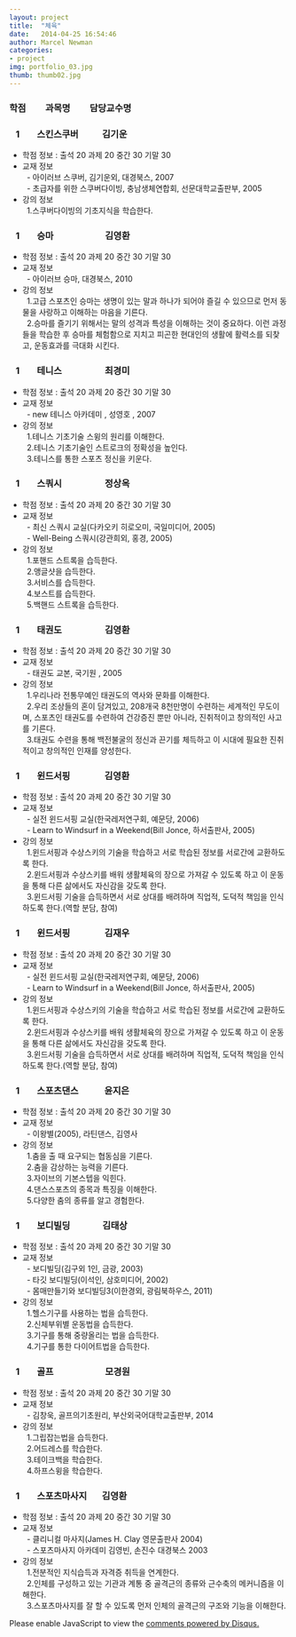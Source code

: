 ```yaml
---  
layout: project  
title:  "체육"  
date:   2014-04-25 16:54:46  
author: Marcel Newman  
categories:  
- project  
img: portfolio_03.jpg  
thumb: thumb02.jpg  
---  
```

<h3>학점  &nbsp;&nbsp;&nbsp;&nbsp;&nbsp;&nbsp;&nbsp;  과목명 &nbsp;&nbsp;&nbsp;&nbsp;&nbsp;&nbsp;&nbsp;  담당교수명</h3>

<head>

 <script type="text/javascript" src="http://ajax.googleapis.com/ajax/libs/jquery/1.5.2/jquery.min.js"></script> 
 <script type="text/javascript"> </script>

</head>

<body>

<div>
    <h3 class = "trigger">&nbsp;&nbsp;&nbsp;1  &nbsp;&nbsp;&nbsp;&nbsp;&nbsp;&nbsp;  스킨스쿠버  &nbsp;&nbsp;&nbsp;&nbsp;&nbsp;&nbsp;&nbsp;&nbsp;&nbsp;  김기운</h3> 
    <ul class = "toggle">
        <li>학점 정보 : 출석 20 과제 20 중간 30 기말 30</li>
        <li>교재 정보 <br>
        &nbsp;&nbsp;- 아이러브 스쿠버, 김기운외, 대경북스, 2007<br>
        &nbsp;&nbsp;- 초급자를 위한 스쿠버다이빙, 충남생체연합회, 선문대학교출판부, 2005</li>
       <li> 강의 정보  <br>
        &nbsp;&nbsp;1.스쿠버다이빙의 기초지식을 학습한다.  <br></li>
    </ul>
</div>

<div>
    <h3 class = "trigger">&nbsp;&nbsp;&nbsp;1  &nbsp;&nbsp;&nbsp;&nbsp;&nbsp;&nbsp;  승마  &nbsp;&nbsp;&nbsp;&nbsp;&nbsp;&nbsp;&nbsp;&nbsp;&nbsp;&nbsp;&nbsp;&nbsp;&nbsp;&nbsp;&nbsp;&nbsp;&nbsp;&nbsp;&nbsp;&nbsp;&nbsp;&nbsp;  김영환</h3> 
    <ul class = "toggle">
        <li>학점 정보 : 출석 20 과제 20 중간 30 기말 30</li>
        <li>교재 정보 <br>
        &nbsp;&nbsp;- 아이러브 승마, 대경북스, 2010</li>
       <li> 강의 정보  <br>
        &nbsp;&nbsp;1.고급 스포츠인 승마는 생명이 있는 말과 하나가 되어야 즐길 수 있으므로 먼저 동물을 사랑하고 이해하는 마음을 기른다.<br>
        &nbsp;&nbsp;2.승마를 즐기기 위해서는 말의 성격과 특성을 이해하는 것이 중요하다. 이런 과정들을 학습한 후 승마를 체험함으로 지치고 피곤한 현대인의 생활에 활력소를 되찾고, 운동효과를 극대화 시킨다. </li>
    </ul>
</div>
<div>
    <h3 class = "trigger">&nbsp;&nbsp;&nbsp;1  &nbsp;&nbsp;&nbsp;&nbsp;&nbsp;&nbsp;  테니스  &nbsp;&nbsp;&nbsp;&nbsp;&nbsp;&nbsp;&nbsp;&nbsp;&nbsp;&nbsp;&nbsp;&nbsp;&nbsp;&nbsp;&nbsp;&nbsp;&nbsp;&nbsp;  최경미</h3> 
    <ul class = "toggle">
        <li>학점 정보 : 출석 20 과제 20 중간 30 기말 30</li>
        <li>교재 정보 <br>
        &nbsp;&nbsp;- new 테니스 아카데미 , 성영호 , 2007</li>
       <li> 강의 정보  <br>
        &nbsp;&nbsp;1.테니스 기초기술 스윙의 원리를 이해한다.<br>
        &nbsp;&nbsp;2.테니스 기초기술인 스트로크의 정확성을 높인다. <br>
        &nbsp;&nbsp;3.테니스를 통한 스포츠 정신을 키운다.</li>
    </ul>
</div>

<div>
    <h3 class = "trigger">&nbsp;&nbsp;&nbsp;1  &nbsp;&nbsp;&nbsp;&nbsp;&nbsp;&nbsp;  스쿼시  &nbsp;&nbsp;&nbsp;&nbsp;&nbsp;&nbsp;&nbsp;&nbsp;&nbsp;&nbsp;&nbsp;&nbsp;&nbsp;&nbsp;&nbsp;&nbsp;&nbsp;&nbsp;  정상옥</h3> 
    <ul class = "toggle">
        <li>학점 정보 : 출석 20 과제 20 중간 30 기말 30</li>
        <li>교재 정보 <br>
        &nbsp;&nbsp;- 최신 스쿼시 교실(다카오키 히로오미, 국일미디어, 2005) <br>
        &nbsp;&nbsp;- Well-Being 스쿼시(강관희외, 홍경, 2005)</li>
       <li> 강의 정보  <br>
        &nbsp;&nbsp;1.포핸드 스트록을 습득한다.<br>
        &nbsp;&nbsp;2.앵글샷을 습득한다.<br>
        &nbsp;&nbsp;3.서비스를 습득한다. <br>
        &nbsp;&nbsp;4.보스트를 습득한다. <br>
        &nbsp;&nbsp;5.백핸드 스트록을 습득한다. </li>
    </ul>
</div>
<div>
    <h3 class = "trigger">&nbsp;&nbsp;&nbsp;1  &nbsp;&nbsp;&nbsp;&nbsp;&nbsp;&nbsp;  태권도  &nbsp;&nbsp;&nbsp;&nbsp;&nbsp;&nbsp;&nbsp;&nbsp;&nbsp;&nbsp;&nbsp;&nbsp;&nbsp;&nbsp;&nbsp;&nbsp;&nbsp;&nbsp;  김영환</h3> 
    <ul class = "toggle">
        <li>학점 정보 : 출석 20 과제 20 중간 30 기말 30</li>
        <li>교재 정보 <br>
        &nbsp;&nbsp;- 태권도 교본, 국기원 , 2005</li>
       <li> 강의 정보  <br>
        &nbsp;&nbsp;1.우리나라 전통무예인 태권도의 역사와 문화를 이해한다.<br>
        &nbsp;&nbsp;2.우리 조상들의 혼이 담겨있고, 208개국 8천만명이 수련하는 세계적인 무도이며, 스포츠인 태권도를 수련하여 건강증진 뿐만 아니라, 진취적이고 창의적인 사고를 기른다.<br>
        &nbsp;&nbsp;3.태권도 수련을 통해 백전불굴의 정신과 끈기를 체득하고 이 시대에 필요한 진취적이고 창의적인 인재를 양성한다.</li>
    </ul>
</div>

<div>
    <h3 class = "trigger">&nbsp;&nbsp;&nbsp;1  &nbsp;&nbsp;&nbsp;&nbsp;&nbsp;&nbsp;  윈드서핑 &nbsp;&nbsp;&nbsp;&nbsp;&nbsp;&nbsp;&nbsp;&nbsp;&nbsp;&nbsp;&nbsp;&nbsp;&nbsp;&nbsp;  김영환</h3> 
    <ul class = "toggle">
        <li>학점 정보 : 출석 20 과제 20 중간 30 기말 30</li>
        <li>교재 정보 <br>
        &nbsp;&nbsp;- 실전 윈드서핑 교실(한국레저연구회, 예문당, 2006)<br>
        &nbsp;&nbsp;- Learn to Windsurf in a Weekend(Bill Jonce, 하서출판사, 2005)</li>
       <li> 강의 정보  <br>
        &nbsp;&nbsp;1.윈드서핑과 수상스키의 기술을 학습하고 서로 학습된 정보를 서로간에 교환하도록 한다.<br>
        &nbsp;&nbsp;2.윈드서핑과 수상스키를 배워 생활체육의 장으로 가져갈 수 있도록 하고 이 운동을 통해 다른 삶에서도 자신감을 갖도록 한다. <br>
        &nbsp;&nbsp;3.윈드서핑 기술을 습득하면서 서로 상대를 배려하며 직업적, 도덕적 책임을 인식하도록 한다.(역할 분담, 참여)</li>
    </ul>
</div>

<div>
    <h3 class = "trigger">&nbsp;&nbsp;&nbsp;1  &nbsp;&nbsp;&nbsp;&nbsp;&nbsp;&nbsp;  윈드서핑  &nbsp;&nbsp;&nbsp;&nbsp;&nbsp;&nbsp;&nbsp;&nbsp;&nbsp;&nbsp;&nbsp;&nbsp;&nbsp;&nbsp;  김재우</h3> 
    <ul class = "toggle">
        <li>학점 정보 : 출석 20 과제 20 중간 30 기말 30</li>
        <li>교재 정보 <br>
        &nbsp;&nbsp;- 실전 윈드서핑 교실(한국레저연구회, 예문당, 2006)<br>
        &nbsp;&nbsp;- Learn to Windsurf in a Weekend(Bill Jonce, 하서출판사, 2005)</li>
       <li> 강의 정보  <br>
        &nbsp;&nbsp;1.윈드서핑과 수상스키의 기술을 학습하고 서로 학습된 정보를 서로간에 교환하도록 한다.<br>
        &nbsp;&nbsp;2.윈드서핑과 수상스키를 배워 생활체육의 장으로 가져갈 수 있도록 하고 이 운동을 통해 다른 삶에서도 자신감을 갖도록 한다. <br>
        &nbsp;&nbsp;3.윈드서핑 기술을 습득하면서 서로 상대를 배려하며 직업적, 도덕적 책임을 인식하도록 한다.(역할 분담, 참여)</li>
    </ul>
</div>

<div>
    <h3 class = "trigger">&nbsp;&nbsp;&nbsp;1  &nbsp;&nbsp;&nbsp;&nbsp;&nbsp;&nbsp;  스포츠댄스  &nbsp;&nbsp;&nbsp;&nbsp;&nbsp;&nbsp;&nbsp; &nbsp;&nbsp;&nbsp;윤지은</h3> 
    <ul class = "toggle">
        <li>학점 정보 : 출석 20 과제 20 중간 30 기말 30</li>
        <li>교재 정보 <br>
        &nbsp;&nbsp;- 이왕별(2005), 라틴댄스, 김영사</li>
       <li> 강의 정보  <br>
        &nbsp;&nbsp;1.춤을 출 때 요구되는 협동심을 기른다.<br>
        &nbsp;&nbsp;2.춤을 감상하는 능력을 기른다.<br>
        &nbsp;&nbsp;3.자이브의 기본스텝을 익힌다.<br>
        &nbsp;&nbsp;4.댄스스포츠의 종목과 특징을 이해한다.<br>
        &nbsp;&nbsp;5.다양한 춤의 종류를 알고 경험한다.</li>
    </ul>
</div>

<div>
    <h3 class = "trigger">&nbsp;&nbsp;&nbsp;1  &nbsp;&nbsp;&nbsp;&nbsp;&nbsp;&nbsp;  보디빌딩 &nbsp;&nbsp;&nbsp;&nbsp;&nbsp;&nbsp;&nbsp;&nbsp; &nbsp;&nbsp;&nbsp;&nbsp;  김태상</h3> 
    <ul class = "toggle">
        <li>학점 정보 : 출석 20 과제 20 중간 30 기말 30</li>
        <li>교재 정보 <br>
        &nbsp;&nbsp;- 보디빌딩(김구외 1인, 금광, 2003)<br>
        &nbsp;&nbsp;- 타깃 보디빌딩(이석인, 삼호미디어, 2002)<br>
        &nbsp;&nbsp;- 몸매만들기와 보디빌딩3(이한경외, 광림북하우스, 2011)</li>
       <li> 강의 정보  <br>
        &nbsp;&nbsp;1.헬스기구를 사용하는 법을 습득한다.<br>
        &nbsp;&nbsp;2.신체부위별 운동법을 습득한다.<br>
        &nbsp;&nbsp;3.기구를 통해 중량올리는 법을 습득한다.<br>
        &nbsp;&nbsp;4.기구를 통한 다이어트법을 습득한다.</li>
    </ul>
</div>
<div>
    <h3 class = "trigger">&nbsp;&nbsp;&nbsp;1  &nbsp;&nbsp;&nbsp;&nbsp;&nbsp;&nbsp;  골프  &nbsp;&nbsp;&nbsp;&nbsp;&nbsp;&nbsp;&nbsp;&nbsp;&nbsp;&nbsp;&nbsp;&nbsp;&nbsp;&nbsp;&nbsp;&nbsp;&nbsp;&nbsp;&nbsp;&nbsp;&nbsp;&nbsp;  모경원</h3> 
    <ul class = "toggle">
        <li>학점 정보 : 출석 20 과제 20 중간 30 기말 30</li>
        <li>교재 정보 <br>
        &nbsp;&nbsp;- 김창욱, 골프의기초원리, 부산외국어대학교출판부, 2014</li>
       <li> 강의 정보  <br>
        &nbsp;&nbsp;1.그립잡는법을 습득한다.<br>
        &nbsp;&nbsp;2.어드레스를 학습한다. <br>
        &nbsp;&nbsp;3.테이크백을 학습한다.<br>
        &nbsp;&nbsp;4.하프스윙을 학습한다.</li>
    </ul>
</div>
<div>
    <h3 class = "trigger">&nbsp;&nbsp;&nbsp;1  &nbsp;&nbsp;&nbsp;&nbsp;&nbsp;&nbsp;  스포츠마사지  &nbsp;&nbsp;&nbsp;&nbsp;&nbsp;  김영환</h3> 
    <ul class = "toggle">
        <li>학점 정보 : 출석 20 과제 20 중간 30 기말 30</li>
        <li>교재 정보 <br>
        &nbsp;&nbsp;- 클리니컬 마사지(James H. Clay 영문출판사 2004)<br>
        &nbsp;&nbsp;- 스포츠마사지 아카데미 김영빈, 손진수 대경북스 2003</li>
       <li> 강의 정보  <br>
        &nbsp;&nbsp;1.전분적인 지식습득과 자격증 취득을 연계한다.<br>
        &nbsp;&nbsp;2.인체를 구성하고 있는 기관과 계통 중 골격근의 종류와 근수축의 메커니즘을 이해한다.<br>
        &nbsp;&nbsp;3.스포츠마사지를 잘 할 수 있도록 먼저 인체의 골격근의 구조와 기능을 이해한다.</li>
    </ul>
</div>


<div id="disqus_thread"></div>
<script type="text/javascript">
    /* * * CONFIGURATION VARIABLES * * */
    var disqus_shortname = '6blogdisqus';
    
    /* * * DON'T EDIT BELOW THIS LINE * * */
    (function() {
        var dsq = document.createElement('script'); dsq.type = 'text/javascript'; dsq.async = true;
        dsq.src = '//' + disqus_shortname + '.disqus.com/embed.js';
        (document.getElementsByTagName('head')[0] || document.getElementsByTagName('body')[0]).appendChild(dsq);
    })();
</script>
<noscript>Please enable JavaScript to view the <a href="https://disqus.com/?ref_noscript" rel="nofollow">comments powered by Disqus.</a></noscript>
<script type="text/javascript">
    /* * * CONFIGURATION VARIABLES * * */
    var disqus_shortname = '6blogdisqus';
    
    /* * * DON'T EDIT BELOW THIS LINE * * */
    (function () {
        var s = document.createElement('script'); s.async = true;
        s.type = 'text/javascript';
        s.src = '//' + disqus_shortname + '.disqus.com/count.js';
        (document.getElementsByTagName('HEAD')[0] || document.getElementsByTagName('BODY')[0]).appendChild(s);
    }());
</script>


<script>

$(".toggle").slideUp();
$(".trigger").click(function () {
    $(this).next(".toggle").slideToggle("slow");
});

</script>
</body>
